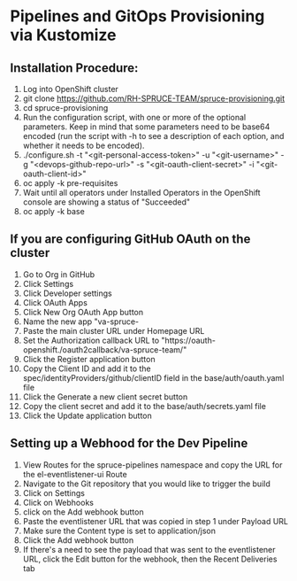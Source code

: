 # Pipelines and GitOps Provisioning via Kustomize

## Installation Procedure:

1. Log into OpenShift cluster
2. git clone https://github.com/RH-SPRUCE-TEAM/spruce-provisioning.git
3. cd spruce-provisioning
4. Run the configuration script, with one or more of the optional parameters. Keep in mind that some parameters need to be base64 encoded (run the script with -h to see a description of each option, and whether it needs to be encoded).
5. ./configure.sh -t "\<git-personal-access-token\>" -u "\<git-username\>" -g "\<devops-github-repo-url\>" -s "\<git-oauth-client-secret\>" -i "\<git-oauth-client-id\>"
6. oc apply -k pre-requisites
7. Wait until all operators under Installed Operators in the OpenShift console are showing a status of "Succeeded"
8. oc apply -k base

## If you are configuring GitHub OAuth on the cluster

1. Go to Org in GitHub
2. Click Settings
3. Click Developer settings
4. Click OAuth Apps
5. Click New Org OAuth App button
6. Name the new app "va-spruce-<OCPClusterID>
7. Paste the main cluster URL under Homepage URL
8. Set the Authorization callback URL to "https://oauth-openshift.<your-cluster-url>/oauth2callback/va-spruce-team/"
9. Click the Register application button
10. Copy the Client ID and add it to the spec/identityProviders/github/clientID field in the base/auth/oauth.yaml file
11. Click the Generate a new client secret button
12. Copy the client secret and add it to the base/auth/secrets.yaml file
13. Click the Update application button

## Setting up a Webhood for the Dev Pipeline

1. View Routes for the spruce-pipelines namespace and copy the URL for the el-eventlistener-ui Route
2. Navigate to the Git repository that you would like to trigger the build
3. Click on Settings
4. Click on Webhooks
5. click on the Add webhook button
6. Paste the eventlistener URL that was copied in step 1 under Payload URL
7. Make sure the Content type is set to application/json
8. Click the Add webhook button
9. If there's a need to see the payload that was sent to the eventlistener URL, click the Edit button for the webhook, then the Recent Deliveries tab
